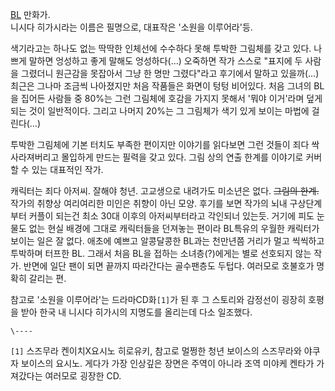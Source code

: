 [BL](BL.md) 만화가.  
니시다 히가시라는 이름은 필명으로, 대표작은 '소원을 이루어라'등.

색기라고는 하나도 없는 딱딱한 인체선에 수수하다 못해 투박한 그림체를 갖고 있다. 나쁘게 말하면 엉성하고 좋게 말해도 엉성하다(…) 오죽하면
작가 스스로 "표지에 두 사람을 그렸더니 원근감을 못잡아서 그냥 한 명만 그렸다"라고 후기에서 말하고 있을까(…) 최근은 그나마 조금씩
나아졌지만 처음 작품들은 화면이 텅텅 비어있다. 처음 그녀의 BL을 집어든 사람들 중 80%는 그런 그림체에 호감을 가지지 못해서 '뭐야
이거'라며 덮게 되는 것이 일반적이다. 그리고 나머지 20%는 그 그림체가 색기 있게 보이는 마법에 걸린다(…)  

투박한 그림체에 기본 터치도 부족한 편이지만 이야기를 읽다보면 그런 것들이 죄다 싹 사라져버리고 몰입하게 만드는 필력을 갖고 있다. 그림
상의 연출 한계를 이야기로 커버할 수 있는 대표적인 작가.  

캐릭터는 죄다 아저씨. 잘해야 청년. 고교생으로 내려가도 미소년은 없다. <del>그림의 한계.</del> 작가의 취향상 여리여리한 미인은
취향이 아닌 모양. 후기를 보면 작가의 뇌내 구상단계부터 커플이 되는건 최소 30대 이후의 아저씨부터라고 각인되너 있는듯. 거기에 피도
눈물도 없는 현실 배경에 그대로 캐릭터들을 던져놓는 편이라 BL특유의 우월한 캐릭터가 보이는 일은 잘 없다. 애초에 예쁘고 알콩달콩한
BL과는 천만년쯤 거리가 멀고 씩씩하고 투박하며 터프한 BL. 그래서 처음 BL을 접하는 소녀층(?)에게는 별로 선호되지 않는 작가. 반면에
일단 팬이 되면 끝까지 따라간다는 골수팬층도 두텁다. 여러모로 호불호가 명확히 갈리는 편.

참고로 '소원을 이루어라'는 드라마CD화`[1]`가 된 후 그 스토리와 감정선이 굉장히 호평을 받아 한국 내 니시다 히가시의 지명도를
올리는데 다소 일조했다.

`\----`

`[1]` 스즈무라 켄이치X요시노 히로유키, 참고로 멀쩡한 청년 보이스의 스즈무라와 야쿠자 보이스의 요시노. 게다가 가장 인상깊은 장면은
주역이 아니라 조역 미야케 켄타가 가져갔다는 여러모로 굉장한 CD.

